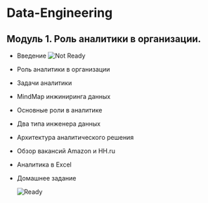 # Data-Engineering

## Модуль 1. Роль аналитики в организации.
- Введение  ![Not Ready](https://img.shields.io/badge/-%D0%9D%D0%B5%20%D0%B3%D0%BE%D1%82%D0%BE%D0%B2%D0%BE-red)
- Роль аналитики в организации
- Задачи аналитики
- MindMap инжиниринга данных
- Основные роли в аналитике
- Два типа инженера данных
- Архитектура аналитического решения
- Обзор вакансий Amazon и HH.ru
- Аналитика в Excel
- Домашнее задание

  ![Ready](https://img.shields.io/badge/-%D0%93%D0%BE%D1%82%D0%BE%D0%B2%D0%BE-Green)

